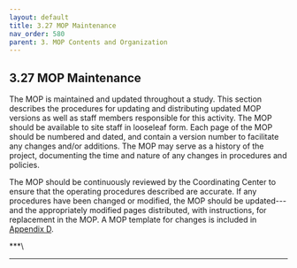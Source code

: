 ```yaml
---
layout: default
title: 3.27 MOP Maintenance
nav_order: 580
parent: 3. MOP Contents and Organization
---
```


## 3.27 MOP Maintenance

The MOP is maintained and updated throughout a study. This section
describes the procedures for updating and distributing updated MOP
versions as well as staff members responsible for this activity. The MOP
should be available to site staff in looseleaf form. Each page of the
MOP should be numbered and dated, and contain a version number to
facilitate any changes and/or additions. The MOP may serve as a history
of the project, documenting the time and nature of any changes in
procedures and policies.

The MOP should be continuously reviewed by the Coordinating Center to
ensure that the operating procedures described are accurate. If any
procedures have been changed or modified, the MOP should be
updated---and the appropriately modified pages distributed, with
instructions, for replacement in the MOP. A MOP template for changes is
included in [Appendix D](#_APPENDIX_D_-).

***\
***

